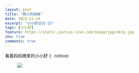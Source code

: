 ```yaml
---
layout: post
title: "微小的妹妹"
date: 2022-11-14
excerpt: "小小舒日记-15"
tags: [小小舒]
feature: https://static.justice-love.com/image/jpg/xktp.jpg
shu: true
comments: true
---
```

看着妈妈微笑的小小舒
{: .notice}
<figure>
    <img src="{{ site.staticUrl }}/xiaoxiaoshu/image/weixiaodeshu.jpeg" />
</figure>